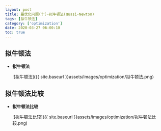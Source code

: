 ```yaml
---
layout: post
title: 最优化问题(十)-拟牛顿法(Quasi-Newton)
tags: [拟牛顿法]
category: ['optimization']
date: 2020-03-27 06:00:10
toc: true
---
```


## 拟牛顿法

- **拟牛顿法**

    ![拟牛顿法]({{ site.baseurl }}assets/images/optimization/拟牛顿法.png)

## 拟牛顿法比较

- **拟牛顿法比较**

    ![拟牛顿法比较]({{ site.baseurl }}assets/images/optimization/拟牛顿法比较.png)

